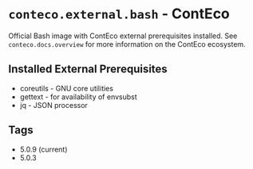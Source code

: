 # `conteco.external.bash` - ContEco

Official Bash image with ContEco external prerequisites installed.
See `conteco.docs.overview` for more information on the ContEco ecosystem.

## Installed External Prerequisites

* coreutils - GNU core utilities
* gettext - for availability of envsubst
* jq - JSON processor

## Tags

* 5.0.9 (current)
* 5.0.3
